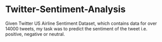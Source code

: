 # Twitter-Sentiment-Analysis
Given Twitter US Airline Sentiment Dataset, which contains data for over 14000 tweets, my task was to predict the sentiment of the tweet i.e. positive, negative or neutral.
